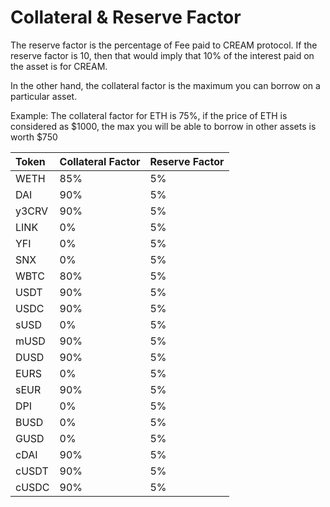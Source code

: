 # Collateral & Reserve Factor

The reserve factor is the percentage of Fee paid to CREAM protocol. If the reserve factor is 10, then that would imply that 10% of the interest paid on the asset is for CREAM.

In the other hand, the collateral factor is the maximum you can borrow on a particular asset.

Example: The collateral factor for ETH is 75%, if the price of ETH is considered as $1000, the max you will be able to borrow in other assets is worth $750

| Token | Collateral Factor | Reserve Factor |
| :--- | :--- | :--- |
| WETH | 85% | 5% |
| DAI | 90% | 5% |
| y3CRV | 90% | 5% |
| LINK | 0% | 5% |
| YFI | 0% | 5% |
| SNX | 0% | 5% |
| WBTC | 80% | 5% |
| USDT | 90% | 5% |
| USDC | 90% | 5% |
| sUSD | 0% | 5% |
| mUSD | 90% | 5% |
| DUSD | 90% | 5% |
| EURS | 0% | 5% |
| sEUR | 90% | 5% |
| DPI | 0% | 5% |
| BUSD | 0% | 5% |
| GUSD | 0% | 5% |
| cDAI | 90% | 5% |
| cUSDT | 90% | 5% |
| cUSDC | 90% | 5% |



